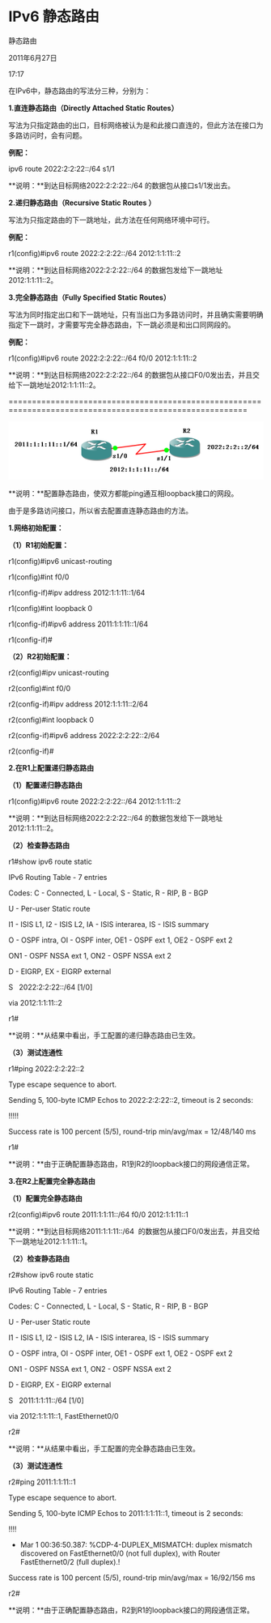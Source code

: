 # IPv6 静态路由

静态路由

2011年6月27日

17:17

在IPv6中，静态路由的写法分三种，分别为：

**1.直连静态路由（Directly Attached Static Routes）**

写法为只指定路由的出口，目标网络被认为是和此接口直连的，但此方法在接口为多路访问时，会有问题。

**例配：**

ipv6 route 2022:2:2:22::/64 s1/1

**说明：**到达目标网络2022:2:2:22::/64 的数据包从接口s1/1发出去。

**2.递归静态路由（Recursive Static Routes ）**

写法为只指定路由的下一跳地址，此方法在任何网络环境中可行。

**例配：**

r1(config)#ipv6 route 2022:2:2:22::/64 2012:1:1:11::2

**说明：**到达目标网络2022:2:2:22::/64 的数据包发给下一跳地址2012:1:1:11::2。

**3.完全静态路由（Fully Specified Static Routes）**

写法为同时指定出口和下一跳地址，只有当出口为多路访问时，并且确实需要明确指定下一跳时，才需要写完全静态路由，下一跳必须是和出口同网段的。

**例配：**

r1(config)#ipv6 route 2022:2:2:22::/64 f0/0 2012:1:1:11::2

**说明：**到达目标网络2022:2:2:22::/64 的数据包从接口F0/0发出去，并且交给下一跳地址2012:1:1:11::2。

=========================================================================================================

![IPv6%20%E9%9D%99%E6%80%81%E8%B7%AF%E7%94%B1%201503e31343e543dcb13f84fe3205c59f/image1.png](IPv6%20静态路由/image1.png)

**说明：**配置静态路由，使双方都能ping通互相loopback接口的网段。

由于是多路访问接口，所以省去配置直连静态路由的方法。

**1.网络初始配置：**

**（1）R1初始配置：**

r1(config)#ipv6 unicast-routing

r1(config)#int f0/0

r1(config-if)#ipv address 2012:1:1:11::1/64

r1(config)#int loopback 0

r1(config-if)#ipv6 address 2011:1:1:11::1/64

r1(config-if)#

**（2）R2初始配置：**

r2(config)#ipv unicast-routing

r2(config)#int f0/0

r2(config-if)#ipv address 2012:1:1:11::2/64

r2(config)#int loopback 0

r2(config-if)#ipv6 address 2022:2:2:22::2/64

r2(config-if)#

**2.在R1上配置递归静态路由**

**（1）配置递归静态路由**

r1(config)#ipv6 route 2022:2:2:22::/64 2012:1:1:11::2

**说明：**到达目标网络2022:2:2:22::/64 的数据包发给下一跳地址2012:1:1:11::2。

**（2）检查静态路由**

r1#show ipv6 route static

IPv6 Routing Table - 7 entries

Codes: C - Connected, L - Local, S - Static, R - RIP, B - BGP

U - Per-user Static route

I1 - ISIS L1, I2 - ISIS L2, IA - ISIS interarea, IS - ISIS summary

O - OSPF intra, OI - OSPF inter, OE1 - OSPF ext 1, OE2 - OSPF ext 2

ON1 - OSPF NSSA ext 1, ON2 - OSPF NSSA ext 2

D - EIGRP, EX - EIGRP external

S   2022:2:2:22::/64 [1/0]

via 2012:1:1:11::2

r1#

**说明：**从结果中看出，手工配置的递归静态路由已生效。

**（3）测试连通性**

r1#ping 2022:2:2:22::2

Type escape sequence to abort.

Sending 5, 100-byte ICMP Echos to 2022:2:2:22::2, timeout is 2 seconds:

!!!!!

Success rate is 100 percent (5/5), round-trip min/avg/max = 12/48/140 ms

r1#

**说明：**由于正确配置静态路由，R1到R2的loopback接口的网段通信正常。

**3.在R2上配置完全静态路由**

**（1）配置完全静态路由**

r2(config)#ipv6 route 2011:1:1:11::/64 f0/0 2012:1:1:11::1

**说明：**到达目标网络2011:1:1:11::/64  的数据包从接口F0/0发出去，并且交给下一跳地址2012:1:1:11::1。

**（2）检查静态路由**

r2#show ipv6 route static

IPv6 Routing Table - 7 entries

Codes: C - Connected, L - Local, S - Static, R - RIP, B - BGP

U - Per-user Static route

I1 - ISIS L1, I2 - ISIS L2, IA - ISIS interarea, IS - ISIS summary

O - OSPF intra, OI - OSPF inter, OE1 - OSPF ext 1, OE2 - OSPF ext 2

ON1 - OSPF NSSA ext 1, ON2 - OSPF NSSA ext 2

D - EIGRP, EX - EIGRP external

S   2011:1:1:11::/64 [1/0]

via 2012:1:1:11::1, FastEthernet0/0

r2#

**说明：**从结果中看出，手工配置的完全静态路由已生效。

**（3）测试连通性**

r2#ping 2011:1:1:11::1

Type escape sequence to abort.

Sending 5, 100-byte ICMP Echos to 2011:1:1:11::1, timeout is 2 seconds:

!!!!

- Mar 1 00:36:50.387: %CDP-4-DUPLEX_MISMATCH: duplex mismatch discovered on FastEthernet0/0 (not full duplex), with Router FastEthernet0/2 (full duplex).!

Success rate is 100 percent (5/5), round-trip min/avg/max = 16/92/156 ms

r2#

**说明：**由于正确配置静态路由，R2到R1的loopback接口的网段通信正常。